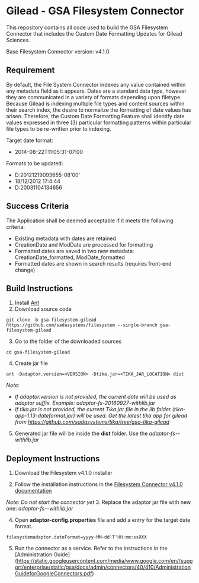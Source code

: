 Gilead - GSA Filesystem Connector
=======

This repository contains all code used to build the GSA Filesystem Connector that includes the Custom Date Formatting Updates for Gilead Sciences.

Base Filesystem Connector version: v4.1.0

## Requirement
By default, the File System Connector indexes any value contained within any metadata field as it appears. Dates are a standard data type, however they are communicated in a variety of formats depending upon filetype. Because Gilead is indexing multiple file types and content sources within their search index, the desire to normalize the formatting of date values has arisen. Therefore, the Custom Date Formatting Feature shall identify date values expressed in three (3) particular formatting patterns within particular file types to be re-written prior to indexing.

Target date format: 
* 2014-08-22T11:05:31-07:00

Formats to be updated:
* D:20121219093655-08'00'
* 18/12/2012 17:4:44
* D:20031104134656

## Success Criteria

The Application shall be deemed acceptable if it meets the following criteria:
* Existing metadata with dates are retained
* CreationDate and ModDate are processed for formatting
* Formatted dates are saved in two new metadata: CreationDate_formatted, ModDate_formatted
* Formatted dates are shown in search results (requires front-end change)

## Build Instructions
1. Install [Ant](http://ant.apache.org/)
2. Download source code

  ```
  git clone -b gsa-filesystem-gilead https://github.com/sadasystems/filesystem --single-branch gsa-filesystem-gilead
  ```
3. Go to the folder of the downloaded sources

  ```
  cd gsa-filesystem-gilead
  ```
4. Create jar file
  ```
  ant -Dadaptor.version=<VERSION> -Dtika.jar=<TIKA_JAR_LOCATION> dist
  ```
  *Note:* 
  * *If adaptor.version is not provided, the current date will be used as adaptor suffix. Example: adaptor-fs-20160927-withlib.jar*
  * *If tika.jar is not provided, the current Tika jar file in the lib folder (tika-app-1.13-dateformat.jar) will be used. Get the latest tika app for gilead from https://github.com/sadasystems/tika/tree/gsa-tika-gilead*
  
5. Generated jar file will be inside the **dist** folder. Use the *adaptor-fs-<VERSION>-withlib.jar*

## Deployment Instructions
1. Download the Filesystem v4.1.0 installer

2. Follow the installation instructions in the [Filesystem Connector v4.1.0 documentation]( https://static.googleusercontent.com/media/www.google.com/en//support/enterprise/static/gsa/docs/admin/connectors/40/410/DeployingtheConnectorforFileSystems.pdf)

  *Note: Do not start the connector yet*
3. Replace the adaptor jar file with new one: *adaptor-fs-<VERSION>-withlib.jar*

4. Open **adaptor-config.properties** file and add a entry for the target date format. 
  ```
  filesystemadaptor.dateFormat=yyyy-MM-dd'T'HH:mm:ssXXX
  ```
  
5. Run the connector as a service. Refer to the instructions in the [Administration Guide] (https://static.googleusercontent.com/media/www.google.com/en//support/enterprise/static/gsa/docs/admin/connectors/40/410/AdministrationGuideforGoogleConnectors.pdf)
